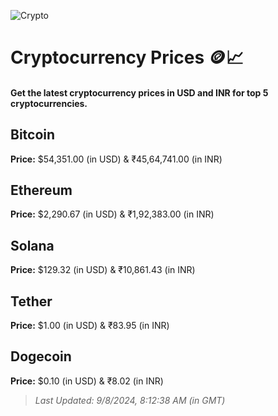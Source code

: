 
![Crypto](https://www.techguide.com.au/wp-content/uploads/2020/11/crypto3.jpeg)

# Cryptocurrency Prices 🪙📈

#### Get the latest cryptocurrency prices in USD and INR for top 5 cryptocurrencies.

## Bitcoin

**Price:** $54,351.00 (in USD) & ₹45,64,741.00 (in INR)

## Ethereum

**Price:** $2,290.67 (in USD) & ₹1,92,383.00 (in INR)

## Solana

**Price:** $129.32 (in USD) & ₹10,861.43 (in INR)

## Tether

**Price:** $1.00 (in USD) & ₹83.95 (in INR)

## Dogecoin

**Price:** $0.10 (in USD) & ₹8.02 (in INR)

> _Last Updated: 9/8/2024, 8:12:38 AM (in GMT)_

